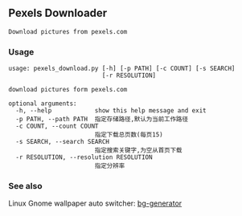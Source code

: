 ## Pexels Downloader

    Download pictures from pexels.com

### Usage

	usage: pexels_download.py [-h] [-p PATH] [-c COUNT] [-s SEARCH]
	                          [-r RESOLUTION]
	
	download pictures form pexels.com
	
	optional arguments:
	  -h, --help            show this help message and exit
	  -p PATH, --path PATH  指定存储路径,默认为当前工作路径
	  -c COUNT, --count COUNT
	                        指定下载总页数(每页15)
	  -s SEARCH, --search SEARCH
	                        指定搜索关键字,为空从首页下载
	  -r RESOLUTION, --resolution RESOLUTION
	                        指定分辨率

### See also

   Linux Gnome wallpaper auto switcher: [bg-generator](https://github.com/xkenmon/go-tools/tree/master/bg-generate)
